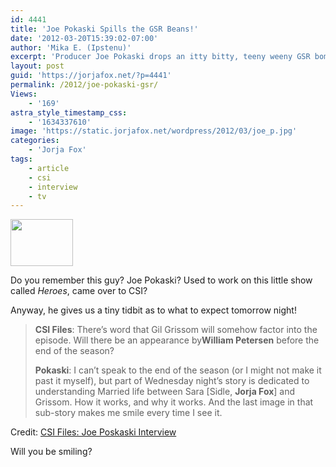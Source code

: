```yaml
---
id: 4441
title: 'Joe Pokaski Spills the GSR Beans!'
date: '2012-03-20T15:39:02-07:00'
author: 'Mika E. (Ipstenu)'
excerpt: 'Producer Joe Pokaski drops an itty bitty, teeny weeny GSR bomb on everyone. I know I''ll be paying attention tomorrow!'
layout: post
guid: 'https://jorjafox.net/?p=4441'
permalink: /2012/joe-pokaski-gsr/
Views:
    - '169'
astra_style_timestamp_css:
    - '1634337610'
image: 'https://static.jorjafox.net/wordpress/2012/03/joe_p.jpg'
categories:
    - 'Jorja Fox'
tags:
    - article
    - csi
    - interview
    - tv
---
```


<img class="alignleft size-thumbnail wp-image-4442" title="joe_p" src="//static.jorjafox.net/wordpress/2012/03/joe_p-210x140.jpg" alt="" width="100" height="75" />

Do you remember this guy? Joe Pokaski? Used to work on this little show called <em>Heroes</em>, came over to CSI?

Anyway, he gives us a tiny tidbit as to what to expect tomorrow night!
<blockquote><strong>CSI Files</strong>: There’s word that Gil Grissom will somehow factor into the episode. Will there be an appearance by<strong>William Petersen</strong> before the end of the season?

<strong>Pokaski</strong>: I can’t speak to the end of the season (or I might not make it past it myself), but part of Wednesday night’s story is dedicated to understanding Married life between Sara [Sidle, <strong>Jorja Fox</strong>] and Grissom. How it works, and why it works. And the last image in that sub-story makes me smile every time I see it.</blockquote>
Credit: <a href="http://www.csifiles.com/content/2012/03/interview-joe-pokaski-2/#more-23266">CSI Files: Joe Poskaski Interview</a>

Will you be smiling?